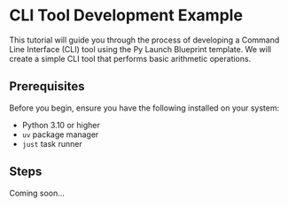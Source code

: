 # CLI Tool Development Example

This tutorial will guide you through the process of developing a Command Line Interface (CLI) tool using the Py Launch Blueprint template. We will create a simple CLI tool that performs basic arithmetic operations.

## Prerequisites

Before you begin, ensure you have the following installed on your system:

- Python 3.10 or higher
- `uv` package manager
- `just` task runner

## Steps
Coming soon...
